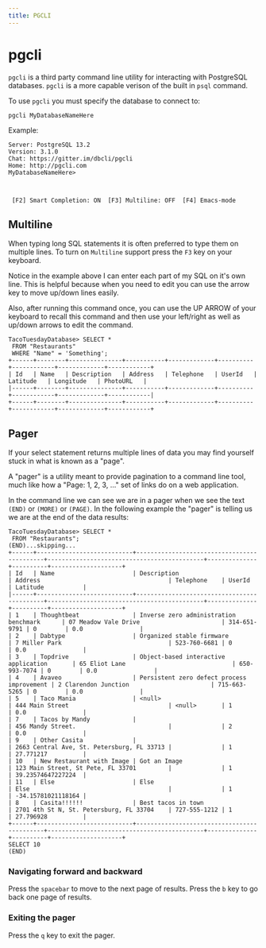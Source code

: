 ```yaml
---
title: PGCLI
---
```


# pgcli

`pgcli` is a third party command line utility for interacting with PostgreSQL
databases. `pgcli` is a more capable verison of the built in `psql` command.

To use `pgcli` you must specify the database to connect to:

```shell
pgcli MyDatabaseNameHere
```

Example:

```
Server: PostgreSQL 13.2
Version: 3.1.0
Chat: https://gitter.im/dbcli/pgcli
Home: http://pgcli.com
MyDatabaseNameHere>



 [F2] Smart Completion: ON  [F3] Multiline: OFF  [F4] Emacs-mode
```

## Multiline

When typing long SQL statements it is often preferred to type them on multiple
lines. To turn on `Multiline` support press the `F3` key on your keyboard.

Notice in the example above I can enter each part of my SQL on it's own line.
This is helpful because when you need to edit you can use the arrow key to move
up/down lines easily.

Also, after running this command once, you can use the UP ARROW of your keyboard
to recall this command and then use your left/right as well as up/down arrows to
edit the command.

```
TacoTuesdayDatabase> SELECT *
 FROM "Restaurants"
 WHERE "Name" = 'Something';
+------+--------+---------------+-----------+-------------+----------+------------+-------------+------------+
| Id   | Name   | Description   | Address   | Telephone   | UserId   | Latitude   | Longitude   | PhotoURL   |
|------+--------+---------------+-----------+-------------+----------+------------+-------------+------------|
+------+--------+---------------+-----------+-------------+----------+------------+-------------+------------+
```

## Pager

If your select statement returns multiple lines of data you may find yourself
stuck in what is known as a "page".

A "pager" is a utility meant to provide pagination to a command line tool, much
like how a "Page: 1, 2, 3, ..." set of links do on a web application.

In the command line we can see we are in a pager when we see the text `(END)` or
`(MORE)` or `(PAGE)`. In the following example the "pager" is telling us we are
at the end of the data results:

```
TacoTuesdayDatabase> SELECT *
 FROM "Restaurants";
(END)...skipping...
+------+---------------------------+--------------------------------------------+--------------------------------------------+--------------+----------+--------------------+
| Id   | Name                      | Description                                | Address                                    | Telephone    | UserId   | Latitude           |
|------+---------------------------+--------------------------------------------+--------------------------------------------+--------------+----------+--------------------+
| 1    | Thoughtbeat               | Inverse zero administration benchmark      | 07 Meadow Vale Drive                       | 314-651-9791 | 0        | 0.0                |
| 2    | Dabtype                   | Organized stable firmware                  | 7 Miller Park                              | 523-760-6681 | 0        | 0.0                |
| 3    | Topdrive                  | Object-based interactive application       | 65 Eliot Lane                              | 650-993-7074 | 0        | 0.0                |
| 4    | Avaveo                    | Persistent zero defect process improvement | 2 Clarendon Junction                       | 715-663-5265 | 0        | 0.0                |
| 5    | Taco Mania                | <null>                                     | 444 Main Street                            | <null>       | 1        | 0.0                |
| 7    | Tacos by Mandy            |                                            | 456 Mandy Street.                          |              | 2        | 0.0                |
| 9    | Other Casita              |                                            | 2663 Central Ave, St. Petersburg, FL 33713 |              | 1        | 27.771217          |
| 10   | New Restaurant with Image | Got an Image                               | 123 Main Street, St Pete, FL 33701         |              | 1        | 39.23574647227224  |
| 11   | Else                      | Else                                       | Else                                       |              | 1        | -34.15781021118164 |
| 8    | Casita!!!!!!              | Best tacos in town                         | 2701 4th St N, St. Petersburg, FL 33704    | 727-555-1212 | 1        | 27.796928          |
+------+---------------------------+--------------------------------------------+--------------------------------------------+--------------+----------+--------------------+
SELECT 10
(END)
```

### Navigating forward and backward

Press the `spacebar` to move to the next page of results. Press the `b` key to
go back one page of results.

### Exiting the pager

Press the `q` key to exit the pager.
